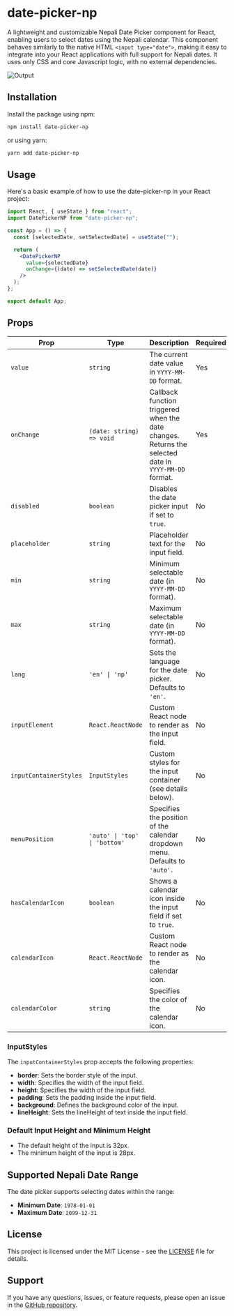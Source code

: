 # date-picker-np

A lightweight and customizable Nepali Date Picker component for React, enabling users to select dates using the Nepali calendar. This component behaves similarly to the native HTML `<input type="date">`, making it easy to integrate into your React applications with full support for Nepali dates. It uses only CSS and core Javascript logic, with no external dependencies.

![Output](https://github.com/user-attachments/assets/692ea094-498e-49c6-a87c-0aa9891aed51)

## Installation

Install the package using npm:

```bash
npm install date-picker-np
```

or using yarn:

```bash
yarn add date-picker-np
```

## Usage

Here's a basic example of how to use the date-picker-np in your React project:

```jsx
import React, { useState } from "react";
import DatePickerNP from "date-picker-np";

const App = () => {
  const [selectedDate, setSelectedDate] = useState("");

  return (
    <DatePickerNP
      value={selectedDate}
      onChange={(date) => setSelectedDate(date)}
    />
  );
};

export default App;
```

## Props

| Prop                   | Type                          | Description                                                                                          | Required |
| ---------------------- | ----------------------------- | ---------------------------------------------------------------------------------------------------- | -------- |
| `value`                | `string`                      | The current date value in `YYYY-MM-DD` format.                                                       | Yes      |
| `onChange`             | `(date: string) => void`      | Callback function triggered when the date changes. Returns the selected date in `YYYY-MM-DD` format. | Yes      |
| `disabled`             | `boolean`                     | Disables the date picker input if set to `true`.                                                     | No       |
| `placeholder`          | `string`                      | Placeholder text for the input field.                                                                | No       |
| `min`                  | `string`                      | Minimum selectable date (in `YYYY-MM-DD` format).                                                    | No       |
| `max`                  | `string`                      | Maximum selectable date (in `YYYY-MM-DD` format).                                                    | No       |
| `lang`                 | `'en' \| 'np'`                | Sets the language for the date picker. Defaults to `'en'`.                                           | No       |
| `inputElement`         | `React.ReactNode`             | Custom React node to render as the input field.                                                      | No       |
| `inputContainerStyles` | `InputStyles`                 | Custom styles for the input container (see details below).                                           | No       |
| `menuPosition`         | `'auto' \| 'top' \| 'bottom'` | Specifies the position of the calendar dropdown menu. Defaults to `'auto'`.                          | No       |
| `hasCalendarIcon`      | `boolean`                     | Shows a calendar icon inside the input field if set to `true`.                                       | No       |
| `calendarIcon`         | `React.ReactNode`             | Custom React node to render as the calendar icon.                                                    | No       |
| `calendarColor`        | `string`                      | Specifies the color of the calendar icon.                                                            | No       |

### InputStyles

The `inputContainerStyles` prop accepts the following properties:

- **border**: Sets the border style of the input.
- **width**: Specifies the width of the input field.
- **height**: Specifies the width of the input field.
- **padding**: Sets the padding inside the input field.
- **background**: Defines the background color of the input.
- **lineHeight**: Sets the lineHeight of text inside the input field.

### Default Input Height and Minimum Height

- The default height of the input is 32px.
- The minimum height of the input is 28px.

## Supported Nepali Date Range

The date picker supports selecting dates within the range:

- **Minimum Date**: `1978-01-01`
- **Maximum Date**: `2099-12-31`

## License

This project is licensed under the MIT License - see the [LICENSE](https://github.com/DipendraPaudel/date-picker-np/blob/main/LICENSE) file for details.

## Support

If you have any questions, issues, or feature requests, please open an issue in the [GitHub repository](https://github.com/DipendraPaudel/date-picker-np/issues).
